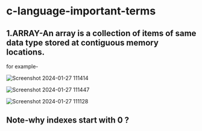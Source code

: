 # c-language-important-terms
## 1.ARRAY-An array is a collection of items of same data type stored at contiguous memory locations. 

for example-

![Screenshot 2024-01-27 111414](https://github.com/Riyatomar14/c-language-important-terms/assets/143107173/c07ec1be-47ad-494b-a2cf-5e16ace9769d)

![Screenshot 2024-01-27 111447](https://github.com/Riyatomar14/c-language-important-terms/assets/143107173/b6c9fb1e-baee-43af-9ced-4e819c46bde8)

![Screenshot 2024-01-27 111128](https://github.com/Riyatomar14/c-language-important-terms/assets/143107173/23993811-751a-4ebf-bcd5-cd0c562fd7b7)

## Note-why indexes start with 0 ?



